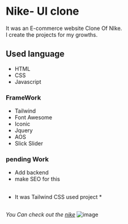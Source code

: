 # Nike- UI clone
It was an E-commerce website Clone Of NIke.\
I create the projects for my growths. 
## Used language ##
- HTML 
- CSS
- Javascript
### FrameWork ###
- Tailwind
- Font Awesome
- Iconic
- Jquery
- AOS
- Slick Slider
### pending Work ###
- Add backend 
- make SEO for this
## ##
* It was Tailwind CSS used project *
## ##
*You Can check out the [nike](https://Jagrati1213.github.io/nike-clone)*
![image](https://user-images.githubusercontent.com/85276293/189605793-e34aeec2-708e-42bf-8b79-dd5f9dcd5fd0.png)

